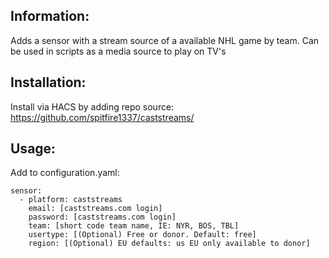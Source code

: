 ## Information:
Adds a sensor with a stream source of a available NHL game by team. Can be used in scripts as a media source to play on TV's

## Installation:
Install via HACS by adding repo source: https://github.com/spitfire1337/caststreams/

## Usage:
Add to configuration.yaml:

```
sensor:
  - platform: caststreams
    email: [caststreams.com login]
    password: [caststreams.com login]
    team: [short code team name, IE: NYR, BOS, TBL]
    usertype: [(Optional) Free or donor. Default: free]
    region: [(Optional) EU defaults: us EU only available to donor]
```

